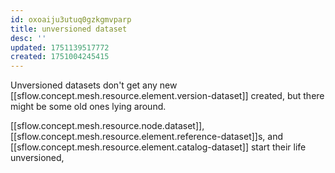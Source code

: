 ```yaml
---
id: oxoaiju3utuq0gzkgmvparp
title: unversioned dataset
desc: ''
updated: 1751139517772
created: 1751004245415
---
```


Unversioned datasets don't get any new [[sflow.concept.mesh.resource.element.version-dataset]] created, but there might be some old ones lying around.

[[sflow.concept.mesh.resource.node.dataset]], [[sflow.concept.mesh.resource.element.reference-dataset]]s, and [[sflow.concept.mesh.resource.element.catalog-dataset]] start their life unversioned, 
